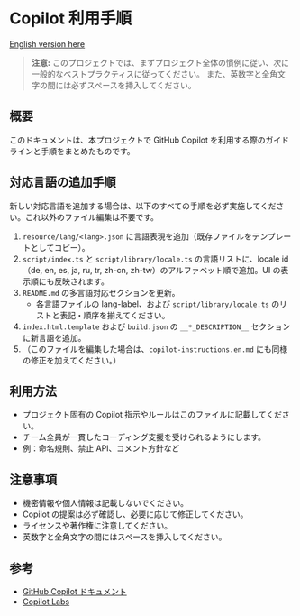 # Copilot 利用手順

[English version here](./copilot-instructions.en.md)

> **注意:** このプロジェクトでは、まずプロジェクト全体の慣例に従い、次に一般的なベストプラクティスに従ってください。
> また、英数字と全角文字の間には必ずスペースを挿入してください。

## 概要

このドキュメントは、本プロジェクトで GitHub Copilot を利用する際のガイドラインと手順をまとめたものです。

## 対応言語の追加手順

新しい対応言語を追加する場合は、以下のすべての手順を必ず実施してください。これ以外のファイル編集は不要です。

1. `resource/lang/<lang>.json` に言語表現を追加（既存ファイルをテンプレートとしてコピー）。
2. `script/index.ts` と `script/library/locale.ts` の言語リストに、locale id（de, en, es, ja, ru, tr, zh-cn, zh-tw）のアルファベット順で追加。UI の表示順にも反映されます。
3. `README.md` の多言語対応セクションを更新。
    - 各言語ファイルの lang-label、および `script/library/locale.ts` のリストと表記・順序を揃えてください。
4. `index.html.template` および `build.json` の `__*_DESCRIPTION__` セクションに新言語を追加。
5. （このファイルを編集した場合は、`copilot-instructions.en.md` にも同様の修正を加えてください。）

## 利用方法

- プロジェクト固有の Copilot 指示やルールはこのファイルに記載してください。
- チーム全員が一貫したコーディング支援を受けられるようにします。
- 例：命名規則、禁止 API、コメント方針など

## 注意事項

- 機密情報や個人情報は記載しないでください。
- Copilot の提案は必ず確認し、必要に応じて修正してください。
- ライセンスや著作権に注意してください。
- 英数字と全角文字の間にはスペースを挿入してください。

## 参考

- [GitHub Copilot ドキュメント](https://docs.github.com/ja/copilot)
- [Copilot Labs](https://githubnext.com/projects/copilot-labs/)
